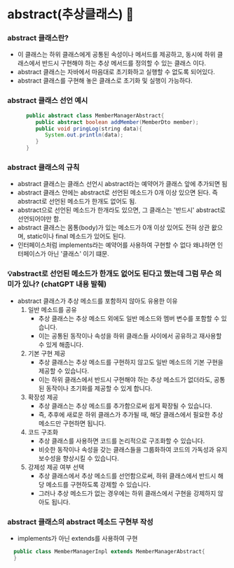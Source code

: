 # abstract(추상클래스)	:pushpin:

### abstract 클래스란?
* 이 클래스는 하위 클래스에게 공통된 속성이나 메서드를 제공하고, 동시에 하위 클래스에서 반드시 구현해야 하는 추상 메서드를 정의할 수 있는 클래스 이다.
* abstract 클래스는 자바에서 마음대로 초기화하고 실행할 수 없도록 되어있다.
* abstract 클래스를 구현해 놓은 클래스로 초기화 및 실행이 가능하다.
   
### abstract 클래스 선언 예시
```java
      public abstract class MemberManagerAbstract{
         public abstract boolean addMember(MemberDto member);
         public void pringLog(string data){
            System.out.println(data);
         }
      }
```
   
### abstract 클래스의 규칙
* abstract 클래스는 클래스 선언시 abstract라는 예약어가 클래스 앞에 추가되면 됨
* abstract 클래스 안에는 abstract로 선언된 메소드가 0개 이상 있으면 된다. 즉 abstract로 선언된 메소드가 한개도 없어도 됨.
* abstract으로 선언된 메소드가 한개라도 있으면, 그 클래스는 '반드시' abstract로 선언되어야만 함.
* abstract 클래스는 몸통(body)가 있는 메소드가 0개 이상 있어도 전혀 상관 왒으며, static이나 final 메소드가 있어도 된다.
* 인터페이스처럼 implements라는 예약어를 사용하여 구현할 수 없다 왜냐하면 인터페이스가 아닌 '클래스' 이기 떄문.
   
### 💡abstract로 선언된 메소드가 한개도 없어도 된다고 했는데 그럼 무슨 의미가 있나? (chatGPT 내용 발췌)
* abstract 클래스가 추상 메소드를 포함하지 않아도 유용한 이유
  1. 일반 메소드를 공유
      * 추상 클래스는 추상 메소드 외에도 일반 메소드와 멤버 변수를 포함할 수 있습니다.
      * 이는 공통된 동작이나 속성을 하위 클래스들 사이에서 공유하고 재사용할 수 있게 해줍니다.
  2. 기본 구현 제공
      * 추상 클래스는 추상 메소드를 구현하지 않고도 일반 메소드의 기본 구현을 제공할 수 있습니다.
      * 이는 하위 클래스에서 반드시 구현해야 하는 추상 메소드가 없더라도, 공통된 동작이나 초기화를 제공할 수 있게 합니다.
  3. 확장성 제공
      * 추상 클래스는 추상 메소드를 추가함으로써 쉽게 확장될 수 있습니다.
      * 즉, 추후에 새로운 하위 클래스가 추가될 때, 해당 클래스에서 필요한 추상 메소드만 구현하면 됩니다.
  4. 코드 구조화
      * 추상 클래스를 사용하면 코드를 논리적으로 구조화할 수 있습니다.
      * 비슷한 동작이나 속성을 갖는 클래스들을 그룹화하여 코드의 가독성과 유지보수성을 향상시킬 수 있습니다.
  5. 강제성 제공 여부 선택
      * 추상 클래스에서 추상 메소드를 선언함으로써, 하위 클래스에서 반드시 해당 메소드를 구현하도록 강제할 수 있습니다.
      * 그러나 추상 메소드가 없는 경우에는 하위 클래스에서 구현을 강제하지 않아도 됩니다.
  
### abstract 클래스의 abstract 메소드 구현부 작성
* implements가 아닌 extends를 사용하여 구현
```java
  public class MemberManagerInpl extends MemberManagerAbstract{
  }
```

